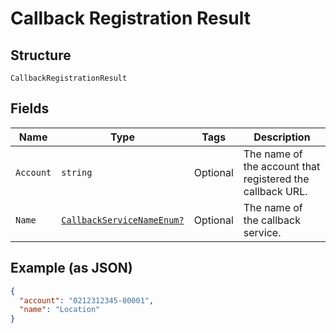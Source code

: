 
# Callback Registration Result

## Structure

`CallbackRegistrationResult`

## Fields

| Name | Type | Tags | Description |
|  --- | --- | --- | --- |
| `Account` | `string` | Optional | The name of the account that registered the callback URL. |
| `Name` | [`CallbackServiceNameEnum?`](../../doc/models/callback-service-name-enum.md) | Optional | The name of the callback service. |

## Example (as JSON)

```json
{
  "account": "0212312345-00001",
  "name": "Location"
}
```

